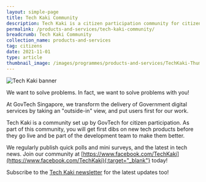 ```yaml
---
layout: simple-page
title: Tech Kaki Community
description: Tech Kaki is a citizen participation community for citizens to evaluate, share feedback and co-create new tech products. 
permalink: /products-and-services/tech-kaki-community/
breadcrumb: Tech Kaki Community
collection_name: products-and-services
tag: citizens
date: 2021-11-01
type: article
thumbnail_image: /images/programmes/products-and-services/TechKaki-Thumbnail.jpg
---
```


![Tech Kaki banner](/images/programmes/products-and-services/TechKaki-Header.jpg)

We want to solve problems. In fact, we want to solve problems with you!

At GovTech Singapore, we transform the delivery of Government digital services by taking an "outside-in" view, and put users first for our work.

Tech Kaki is a community set up by GovTech for citizen participation. As part of this community, you will get first dibs on new tech products before they go live and be part of the development team to make them better.

We regularly publish quick polls and mini surveys, and the latest in tech news. Join our community at [https://www.facebook.com/TechKaki](https://www.facebook.com/TechKaki){:target="_blank"} today!

Subscribe to the [Tech Kaki newsletter](https://www.tech.gov.sg/get-involved/tech-kaki-newsletter?utm_source=govtech&utm_medium=website&utm_campaign=productsandservices) for the latest updates too!
